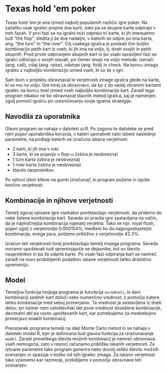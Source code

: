 # Texas hold 'em poker

Texas hold 'em je ena izmed najbolj popularnih različic igre poker. Na začetku vsak igralec prejme dve karti, nato pa se skupne karte odpirajo v treh fazah. V prvi fazi se na igralni mizi odprejo tri karte, ki jih imenujemo tudi "the flop", sledita ji še dve nadaljni, v katerih se odpre po ena karta, ang. "the turn" in "the river". Cilj vsakega igralca je poiskati čim boljšo kombinacijo petih kart iz vseh, ki jih ima na voljo, tj. dveh svojih in petih skupnih. Pred prvim odpiranjem skupnih kart in po vsaki opravljeni fazi se igralci odločajo o svojih stavah, pri čemer imajo na voljo metode: izenači (ang. call), višaj (ang. raise), odstopi (ang. fold) in check. Na koncu zmaga igralec z najboljšo kombinacijo izmed vseh, ki so še v igri.

Sam bom v projektu obravnaval le verjetnosti zmage igralca glede na karte, ki so mu na voljo. Gre torej za obravnavo, da bo z do sedaj zbranimi kartami igralec na koncu imel izmed vseh najboljšo kombinacijo kart. Zaradi tega program nikakor ne bo obravnaval stavnih metod igralca, saj je namenjen zgolj pomoči igralcu pri uresničevanju svoje igralne strategije.




## Navodila za uporabnika

Glavni program se nahaja v datoteki ui.R. Po zagonu te datoteke se pred njim pojavi uporabniška konzola, v kateri uporabnik nato izbere naslednje parametre, na podlagi katerih se izračuna iskana verjetnost:
* 2 karti, ki jih ima v roki
* 3 karte, ki se pojavijo v flop-u (izbira je neobvezna)
* 1 turn karta (izbira je neobvezna)
* 1 river karta (izbira je neobvezna)
* število nasprotnikov.

Po njihovi izbiri klikne na gumb *Izračunaj!*, ki program požene in izpiše končno verjetnost.




## Kombinacije in njihove verjetnosti

Temelj zgoraj vpisane igre vsekakor predstavljajo verjetnosti, da pridemo do neke želene kombinacije kart. Seveda so pravila igre zastavljena na način, da je najmočnejša kombinacija najmanj verjetna. Tako se npr. royal flush, pojavi zgolj z verjetnostjo 0.000154%, medtem ko do najpogostojstejše kombinacije, enega para, pridemo približno z verjetnostjo 42.3%. 

Izračun teh verjetnosti torej predstavljajo temelj mojega programa. Seveda moramo upoštevati tudi spreminjajoče se dejavnike, kot so število nasprotnikov in pa že odprte karte. Po vsaki fazi odpiranja kart se namreč zaradi na novo pridobljenih podatkov iskane verjetnosti lahko drastično spremenijo.




## Model

Temeljna funkcija mojega programa je funckcija `ovrednoti`, ki dani kombinaciji sedmih kart določi neko numerično vrednost, s pomočjo katere lahko kombinacije med seboj primerjamo. Ta vrednost je sestavljena iz dveh delov, pri čemer nam celoštevilski del pove vrednost dosežene kombinacije, decimalni del pa vsoto upoštevanih kart, kar potrebujemo za medsebojno primerjavo enakih kombinacij.

Preostanek programa temelji na ideji Monte Carlo metod in se nahaja v datoteki model.R, kjer je definirana tudi glavna funkcija za izračunavanje `model`. Zaradi prevelikega števila možnih kombinacij je namreč obravnava vseh nemogoča, zato v resnici računamo približke iskanih verjetnosti. Za izbrane parametre tako program generira neko dovolj veliko število možnih scenarijev in opazuje v koliko od njih igralec zmaga. Za iskano verjetnost tako vzamemo kar razmerje, pridobljeno s pomočjo obravnave teh scenarijev.
